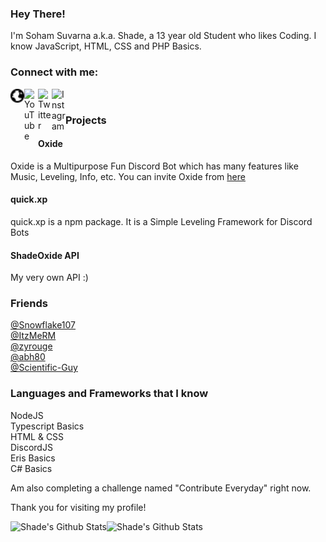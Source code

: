 ### Hey There!

I'm Soham Suvarna a.k.a. Shade, a 13 year old Student who likes Coding.
I know JavaScript, HTML, CSS and PHP Basics.

### Connect with me:

[<img align="left" alt="shadeoxide.gq" width="22px" src="https://raw.githubusercontent.com/iconic/open-iconic/master/svg/globe.svg" />](https://shadeoxide.gq)
[<img align="left" alt="YouTube" width="22px" src="https://cdn.jsdelivr.net/npm/simple-icons@v3/icons/youtube.svg" />](https://youtube.com/channel/UChVsh440kvsyPGuKit8vfqg)
[<img align="left" alt="Twitter" width="22px" src="https://cdn.jsdelivr.net/npm/simple-icons@v3/icons/twitter.svg" />](https://www.twitter.com/shadeoxide)
[<img align="left" alt="Instagram" width="22px" src="https://cdn.jsdelivr.net/npm/simple-icons@v3/icons/instagram.svg" />](https://www.instagram.com/shadeoxide)

<br />

### Projects
#### Oxide
Oxide is a Multipurpose Fun Discord Bot which has many features like Music, Leveling, Info, etc.
You can invite Oxide from [here](https://www.inviteoxide.gq)
#### quick.xp
quick.xp is a npm package.
It is a Simple Leveling Framework for Discord Bots
#### ShadeOxide API
My very own API :)

### Friends
[@Snowflake107](https://github.com/Snowflake107)<br>
[@ItzMeRM](https://github.com/ItzMeRM)<br>
[@zyrouge](https://github.com/zyrouge)<br>
[@abh80](https://github.com/abh80)<br>
[@Scientific-Guy](https://github.com/Scientific-Guy)<br>

### Languages and Frameworks that I know
NodeJS <br>
Typescript Basics <br>
HTML & CSS <br>
DiscordJS <br>
Eris Basics <br>
C# Basics <br>

Am also completing a challenge named "Contribute Everyday" right now.

Thank you for visiting my profile!

<img align="left" alt="Shade's Github Stats" src="https://github-readme-stats.vercel.app/api?username=shadeoxide&show_icons=true&theme=tokyonight&hide_border=true" />
<img align="left" alt="Shade's Github Stats" src="https://github-readme-stats.vercel.app/api/top-langs?username=shadeoxide&show_icons=true&theme=tokyonight&layout=compact" />
